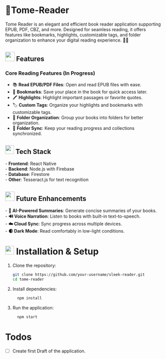 # 📖Tome-Reader

Tome Reader is an elegant and efficient book reader application supporting EPUB, PDF, CBZ, and more. Designed for seamless reading, it offers features like bookmarks, highlights, customizable tags, and folder organization to enhance your digital reading experience. 📖✨

<h2><img src="https://github.com/user-attachments/assets/1d77262c-7178-4d64-9dce-b8ad8d9c6bd1" width="30" height="30" /> Features</h2>


### Core Reading Features (In Progress)

- 📚 **Read EPUB/PDF Files**: Open and read EPUB files with ease.
- 🔖 **Bookmarks**: Save your place in the book for quick access later.
- 🖍️ **Highlights**: Highlight important passages or favorite quotes.
- 🏷️ **Custom Tags**: Organize your highlights and bookmarks with customizable tags.
- 📂 **Folder Organization**: Group your books into folders for better organization.
- 🔄 **Folder Sync**: Keep your reading progress and collections synchronized.


<h2><img src="https://github.com/user-attachments/assets/c7c54317-9e61-4621-99c5-b4c8c1c6ecac" width="28" height="28" /> Tech Stack</h2>
- <b>Frontend</b>: React Native <br>
- <b>Backend</b>: Node.js with Firebase <br>
- <b>Database</b>: Firestore<br>
- <b>Other</b>: Tesseract.js for text recognition<br>


<h2><img src="https://github.com/user-attachments/assets/34c6c26c-69c7-40c8-aee5-105f84d3c245" width="30" height="30" /> Future Enhancements</h2>
- <b>🤖 AI-Powered Summaries</b>:  Generate concise summaries of your books.<br>
- <b>🔊 Voice Narration</b>: Listen to books with built-in text-to-speech.<br>
- <b>☁️ Cloud Sync</b>: Sync progress across multiple devices.<br>
- <b>🌒 Dark Mode</b>: Read comfortably in low-light conditions.<br>


<h1><img src="https://github.com/user-attachments/assets/5e10c52c-837c-4689-8d87-9c76d4c0bf5d" width="28" height="28" /> Installation & Setup</h1>

1. Clone the repository:
     ```bash
     git clone https://github.com/your-username/sleek-reader.git
     cd tome-reader
     ```
2. Install dependencies:
   ```bash
     npm install
   ```
3. Run the application:
   ```bash
     npm start
   ```
# Todos

* [ ] Create first Draft of the application.
